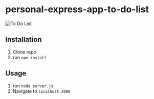 # personal-express-app-to-do-list

![To Do List](public/thumbnail.png)

## Installation

1. Clone repo
2. run `npm install`

## Usage

1. run `node server.js`
2. Navigate to `localhost:3000`
